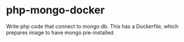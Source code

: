 # php-mongo-docker
Write php code that connect to mongo db. This has a Dockerfile, which prepares image to have mongo pre-installed.
